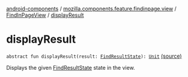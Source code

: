 [android-components](../../index.md) / [mozilla.components.feature.findinpage.view](../index.md) / [FindInPageView](index.md) / [displayResult](./display-result.md)

# displayResult

`abstract fun displayResult(result: `[`FindResultState`](../../mozilla.components.browser.state.state.content/-find-result-state/index.md)`): `[`Unit`](https://kotlinlang.org/api/latest/jvm/stdlib/kotlin/-unit/index.html) [(source)](https://github.com/mozilla-mobile/android-components/blob/master/components/feature/findinpage/src/main/java/mozilla/components/feature/findinpage/view/FindInPageView.kt#L30)

Displays the given [FindResultState](../../mozilla.components.browser.state.state.content/-find-result-state/index.md) state in the view.

